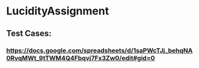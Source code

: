 # LucidityAssignment

## Test Cases:
 ### https://docs.google.com/spreadsheets/d/1saPWcTJj_behqNA0RvqMWt_9tTWM4Q4Fbqvj7Fx3Zw0/edit#gid=0

